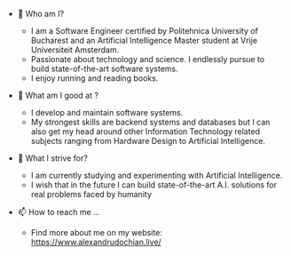 - 👋 Who am I? 
  - I am a Software Engineer certified by Politehnica University of Bucharest and an Artificial Intelligence Master student at Vrije Universiteit Amsterdam.
  - Passionate about technology and science. I endlessly pursue to build state-of-the-art software systems.
  - I enjoy running and reading books.

- 👀 What am I good at ?
  - I develop and maintain software systems.
  - My strongest skills are backend systems and databases but I can also get my head around other Information Technology related subjects ranging from Hardware Design to Artificial Intelligence.
  
- 🌱 What I strive for?
  - I am currently studying and experimenting with Artificial Intelligence.
  - I wish that in the future I can build state-of-the-art A.I. solutions for real problems faced by humanity

- 📫 How to reach me ...
  - Find more about me on my website: https://www.alexandrudochian.live/

